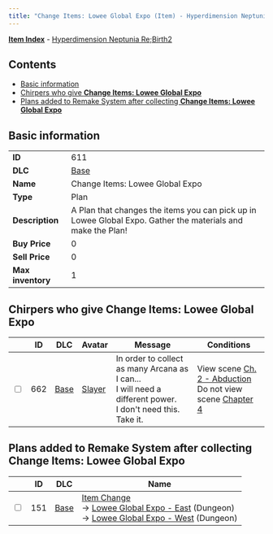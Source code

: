 ```yaml
---
title: "Change Items: Lowee Global Expo (Item) - Hyperdimension Neptunia Re;Birth2"
---
```


[**Item Index**](/neptunia/rb2/item/index.html) - [Hyperdimension Neptunia Re;Birth2](/neptunia/rb2)

## Contents

- [Basic information](#basic-information)
- [Chirpers who give **Change Items: Lowee Global Expo**](#chirpers-who-give-change-items-lowee-global-expo)
- [Plans added to Remake System after collecting **Change Items: Lowee Global Expo**](#plans-added-to-remake-system-after-collecting-change-items-lowee-global-expo)

## Basic information

|   |   |
| -- | -- |
| **ID** | 611 |
| **DLC** | [Base](/neptunia/rb2/dlc/0-base.html) |
| **Name** | Change Items: Lowee Global Expo |
| **Type** | Plan |
| **Description** | A Plan that changes the items you can pick up in Lowee Global Expo. Gather the materials and make the Plan! |
| **Buy Price** | 0 |
| **Sell Price** | 0 |
| **Max inventory** | 1 |

## Chirpers who give **Change Items: Lowee Global Expo**

|    | ID | DLC | Avatar | Message | Conditions |
| -- | -- | --- | ------ | ------- | ---------- |
| <input type="checkbox" id="rb2-chirper-event-0-662" class="trackbox" /> | 662 | [Base](/neptunia/rb2/dlc/0-base.html) | [Slayer](/neptunia/rb2/avatar/0-112-slayer.html) | In order to collect as many Arcana as I can...<br />I will need a different power.<br />I don't need this. Take it. | View scene [Ch. 2 - Abduction](/neptunia/rb2/scene/0-152-ch-2-abduction.html)<br />Do not view scene [Chapter 4](/neptunia/rb2/scene/0-301-chapter-4.html) |

## Plans added to Remake System after collecting **Change Items: Lowee Global Expo**

|    | ID | DLC | Name |
| -- | -- | --- | ---- |
| <input type="checkbox" id="rb2-remake-0-151" class="trackbox" /> | 151 | [Base](/neptunia/rb2/dlc/0-base.html) | [Item Change](/neptunia/rb2/remake/0-151-item-change.html)<br />→ [Lowee Global Expo - East](/neptunia/rb2/dungeon/0-8-lowee-global-expo-east.html) (Dungeon)<br />→ [Lowee Global Expo - West](/neptunia/rb2/dungeon/0-9-lowee-global-expo-west.html) (Dungeon) |